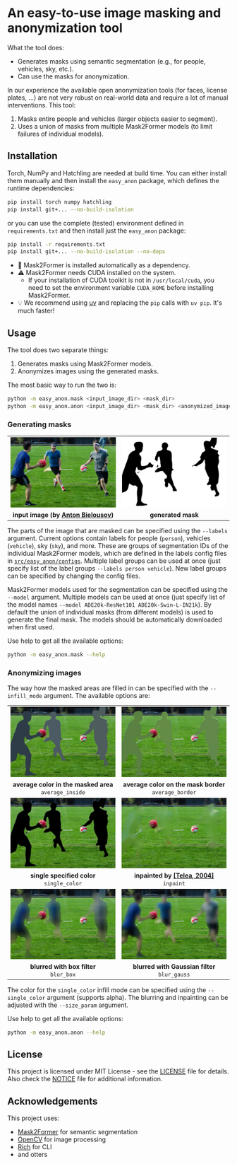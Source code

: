 # An easy-to-use image masking and anonymization tool

What the tool does:
- Generates masks using semantic segmentation (e.g., for people, vehicles, sky, etc.).
- Can use the masks for anonymization.

In our experience the available open anonymization tools (for faces, license plates, ...) are not very robust on real-world data and require a lot of manual interventions. This tool:
1. Masks entire people and vehicles (larger objects easier to segment).
2. Uses a union of masks from multiple Mask2Former models (to limit failures of individual models).


## Installation

Torch, NumPy and Hatchling are needed at build time. You can either install them manually and then install the `easy_anon` package, which defines the runtime dependencies:
```bash
pip install torch numpy hatchling
pip install git+... --no-build-isolation
```
or you can use the complete (tested) environment defined in `requirements.txt` and then install just the `easy_anon` package:
```bash
pip install -r requirements.txt
pip install git+... --no-build-isolation --no-deps
```

- :green_heart: Mask2Former is installed automatically as a dependency.
- :warning: Mask2Former needs CUDA installed on the system.
    - If your installation of CUDA toolkit is not in `/usr/local/cuda`, you need to set the environment variable `CUDA_HOME` before installing Mask2Former.
- :bulb: We recommend using [uv](https://docs.astral.sh/uv/) and replacing the `pip` calls with `uv pip`. It's much faster!


## Usage

The tool does two separate things:
1. Generates masks using Mask2Former models.
2. Anonymizes images using the generated masks.

The most basic way to run the two is:
```bash
python -m easy_anon.mask <input_image_dir> <mask_dir>
python -m easy_anon.anon <input_image_dir> <mask_dir> <anonymized_images_dir>
```


### Generating masks

|  |  |
|:-----------------------:|:-----------------------:|
| ![input image](docs/images/image.jpg) | ![generated mask](docs/images/mask.png) |
| **input image (by [Anton Bielousov](https://commons.wikimedia.org/wiki/File:Muggle_Quidditch_Game_in_Vancouver.jpg))** | **generated mask** |

The parts of the image that are masked can be specified using the `--labels` argument. Current options contain labels for people (`person`), vehicles (`vehicle`), sky (`sky`), and more. These are groups of segmentation IDs of the individual Mask2Former models, which are defined in the labels config files in [`src/easy_anon/configs`](src/easy_anon/configs). Multiple label groups can be used at once (just specify list of the label groups `--labels person vehicle`). New label groups can be specified by changing the config files.

Mask2Former models used for the segmentation can be specified using the `--model` argument. Multiple models can be used at once (just specify list of the model names `--model ADE20k-ResNet101 ADE20k-Swin-L-IN21k`). By default the union of individual masks (from different models) is used to generate the final mask. The models should be automatically downloaded when first used.

Use help to get all the available options:
``` bash
python -m easy_anon.mask --help
```


### Anonymizing images

The way how the masked areas are filled in can be specified with the `--infill_mode` argument. The available options are:

|  |  |
|:-----------------------:|:-----------------------:|
| ![average_inside](docs/images/anon_average_inside.jpg) | ![average_border](docs/images/anon_average_border.jpg) |
| **average color in the masked area**<br>`average_inside` | **average color on the mask border**<br>`average_border` |
| ![single_color](docs/images/anon_single_color.jpg) | ![inpaint](docs/images/anon_inpaint.jpg) |
| **single specified color**<br>`single_color` | **inpainted by [\[Telea, 2004\]](https://doi.org/10.1080/10867651.2004.10487596)**<br>`inpaint` |
| ![blur_box](docs/images/anon_blur_box.jpg) | ![blur_gauss](docs/images/anon_blur_gauss.jpg) |
| **blurred with box filter**<br>`blur_box` | **blurred with Gaussian filter**<br>`blur_gauss` |

The color for the `single_color` infill mode can be specified using the `--single_color` argument (supports alpha). The blurring and inpainting can be adjusted with the `--size_param` argument.

Use help to get all the available options:
``` bash
python -m easy_anon.anon --help
```


## License
This project is licensed under MIT License - see the [LICENSE](LICENSE) file for details. Also check the [NOTICE](NOTICE) file for additional information.


## Acknowledgements
This project uses:
- [Mask2Former](https://github.com/facebookresearch/Mask2Former) for semantic segmentation
- [OpenCV](https://opencv.org/) for image processing
- [Rich](https://github.com/Textualize/rich) for CLI
- and otters
